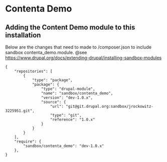 # Contenta Demo

## Adding the Content Demo module to this installation

Below are the changes that need to made to /composer.json to include 
sandbox contenta_demo.module.
@see https://www.drupal.org/docs/extending-drupal/installing-sandbox-modules

    {
        "repositories": [
            {
                "type": "package",
                "package": {
                    "type": "drupal-module",
                    "name": "sandbox/contenta_demo",
                    "version": "dev-1.0.x",
                    "source": {
                        "url": "git@git.drupal.org:sandbox/jrockowitz-3225951.git",
                        "type": "git",
                        "reference": "1.0.x"
                    }
                }
            }
        ],
        "require": {
            "sandbox/contenta_demo": "dev-1.0.x"
        },
    }
